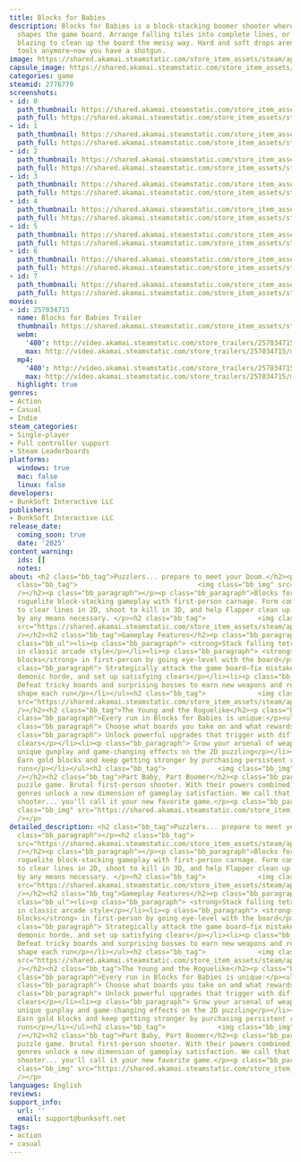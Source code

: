 ```yaml
---
title: Blocks for Babies
description: Blocks for Babies is a block-stacking boomer shooter where every kill
  shapes the game board. Arrange falling tiles into complete lines, or go in guns
  blazing to clean up the board the messy way. Hard and soft drops aren't your only
  tools anymore—now you have a shotgun.
image: https://shared.akamai.steamstatic.com/store_item_assets/steam/apps/2776770/header.jpg?t=1732243357
capsule_image: https://shared.akamai.steamstatic.com/store_item_assets/steam/apps/2776770/capsule_231x87.jpg?t=1732243357
categories: game
steamid: 2776770
screenshots:
- id: 0
  path_thumbnail: https://shared.akamai.steamstatic.com/store_item_assets/steam/apps/2776770/ss_5af0ca63127ea5e7f54f90ecc25090f3360fc9ee.600x338.jpg?t=1732243357
  path_full: https://shared.akamai.steamstatic.com/store_item_assets/steam/apps/2776770/ss_5af0ca63127ea5e7f54f90ecc25090f3360fc9ee.1920x1080.jpg?t=1732243357
- id: 1
  path_thumbnail: https://shared.akamai.steamstatic.com/store_item_assets/steam/apps/2776770/ss_c9eb6a1ba32eec449a75c2640658c1a6ac5fb1b2.600x338.jpg?t=1732243357
  path_full: https://shared.akamai.steamstatic.com/store_item_assets/steam/apps/2776770/ss_c9eb6a1ba32eec449a75c2640658c1a6ac5fb1b2.1920x1080.jpg?t=1732243357
- id: 2
  path_thumbnail: https://shared.akamai.steamstatic.com/store_item_assets/steam/apps/2776770/ss_07a6b2650af5e50f271b74fe4d548959e85c7eed.600x338.jpg?t=1732243357
  path_full: https://shared.akamai.steamstatic.com/store_item_assets/steam/apps/2776770/ss_07a6b2650af5e50f271b74fe4d548959e85c7eed.1920x1080.jpg?t=1732243357
- id: 3
  path_thumbnail: https://shared.akamai.steamstatic.com/store_item_assets/steam/apps/2776770/ss_687426b690abf3e9314598000ebe0bfb5fbc7420.600x338.jpg?t=1732243357
  path_full: https://shared.akamai.steamstatic.com/store_item_assets/steam/apps/2776770/ss_687426b690abf3e9314598000ebe0bfb5fbc7420.1920x1080.jpg?t=1732243357
- id: 4
  path_thumbnail: https://shared.akamai.steamstatic.com/store_item_assets/steam/apps/2776770/ss_a3c335e86887f0f414408d8b4942fc7468f41ad6.600x338.jpg?t=1732243357
  path_full: https://shared.akamai.steamstatic.com/store_item_assets/steam/apps/2776770/ss_a3c335e86887f0f414408d8b4942fc7468f41ad6.1920x1080.jpg?t=1732243357
- id: 5
  path_thumbnail: https://shared.akamai.steamstatic.com/store_item_assets/steam/apps/2776770/ss_ac19697848ea6dafaffd0cba374106d599ba2e93.600x338.jpg?t=1732243357
  path_full: https://shared.akamai.steamstatic.com/store_item_assets/steam/apps/2776770/ss_ac19697848ea6dafaffd0cba374106d599ba2e93.1920x1080.jpg?t=1732243357
- id: 6
  path_thumbnail: https://shared.akamai.steamstatic.com/store_item_assets/steam/apps/2776770/ss_2dc0ab44d2f6cb5a1587a282d86cff977b17cb6e.600x338.jpg?t=1732243357
  path_full: https://shared.akamai.steamstatic.com/store_item_assets/steam/apps/2776770/ss_2dc0ab44d2f6cb5a1587a282d86cff977b17cb6e.1920x1080.jpg?t=1732243357
- id: 7
  path_thumbnail: https://shared.akamai.steamstatic.com/store_item_assets/steam/apps/2776770/ss_3b4639e699c9f2c4ffdbcbf2bcbb28978da8da16.600x338.jpg?t=1732243357
  path_full: https://shared.akamai.steamstatic.com/store_item_assets/steam/apps/2776770/ss_3b4639e699c9f2c4ffdbcbf2bcbb28978da8da16.1920x1080.jpg?t=1732243357
movies:
- id: 257034715
  name: Blocks for Babies Trailer
  thumbnail: https://shared.akamai.steamstatic.com/store_item_assets/steam/apps/257034715/ef503488dba972911560c100432171706d4563c3/movie_600x337.jpg?t=1729234824
  webm:
    '480': http://video.akamai.steamstatic.com/store_trailers/257034715/movie480_vp9.webm?t=1729234824
    max: http://video.akamai.steamstatic.com/store_trailers/257034715/movie_max_vp9.webm?t=1729234824
  mp4:
    '480': http://video.akamai.steamstatic.com/store_trailers/257034715/movie480.mp4?t=1729234824
    max: http://video.akamai.steamstatic.com/store_trailers/257034715/movie_max.mp4?t=1729234824
  highlight: true
genres:
- Action
- Casual
- Indie
steam_categories:
- Single-player
- Full controller support
- Steam Leaderboards
platforms:
  windows: true
  mac: false
  linux: false
developers:
- BunkSoft Interactive LLC
publishers:
- BunkSoft Interactive LLC
release_date:
  coming_soon: true
  date: '2025'
content_warning:
  ids: []
  notes:
about: <h2 class="bb_tag">Puzzlers... prepare to meet your Doom.</h2><p class="bb_paragraph"></p><h2
  class="bb_tag">                              <img class="bb_img" src="https://shared.akamai.steamstatic.com/store_item_assets/steam/apps/2776770/extras/BlocksForBabiesGameplaySample.gif?t=1732243357"
  /></h2><p class="bb_paragraph"></p><p class="bb_paragraph">Blocks for Babies crosses
  roguelite block-stacking gameplay with first-person carnage. Form complete rows
  to clear lines in 2D, shoot to kill in 3D, and help Flapper clean up his blocks
  by any means necessary. </p><h2 class="bb_tag">             <img class="bb_img"
  src="https://shared.akamai.steamstatic.com/store_item_assets/steam/apps/2776770/extras/TargetSelectionSteamSmall.gif?t=1732243357"
  /></h2><h2 class="bb_tag">Gameplay Features</h2><p class="bb_paragraph"></p><ul
  class="bb_ul"><li><p class="bb_paragraph"> <strong>Stack falling tetrominos</strong>
  in classic arcade style</p></li><li><p class="bb_paragraph"> <strong>Shoot and destroy
  blocks</strong> in first-person by going eye-level with the board</p></li><li><p
  class="bb_paragraph"> Strategically attack the game board—fix mistakes, fight the
  demonic horde, and set up satisfying clears</p></li><li><p class="bb_paragraph">
  Defeat tricky boards and surprising bosses to earn new weapons and rewards that
  shape each run</p></li></ul><h2 class="bb_tag">             <img class="bb_img"
  src="https://shared.akamai.steamstatic.com/store_item_assets/steam/apps/2776770/extras/RogueliteSteam.gif?t=1732243357"
  /></h2><h2 class="bb_tag">The Young and the Roguelike</h2><p class="bb_paragraph"></p><p
  class="bb_paragraph">Every run in Blocks for Babies is unique:</p><ul class="bb_ul"><li><p
  class="bb_paragraph"> Choose what boards you take on and what rewards you play for</p></li><li><p
  class="bb_paragraph"> Unlock powerful upgrades that trigger with different line
  clears</p></li><li><p class="bb_paragraph"> Grow your arsenal of weapons, each with
  unique gunplay and game-changing effects on the 2D puzzling</p></li><li><p class="bb_paragraph">
  Earn gold blocks and keep getting stronger by purchasing persistent rewards between
  runs</p></li></ul><h2 class="bb_tag">             <img class="bb_img" src="https://shared.akamai.steamstatic.com/store_item_assets/steam/apps/2776770/extras/BoardSelectionSteam.gif?t=1732243357"
  /></h2><h2 class="bb_tag">Part Baby, Part Boomer</h2><p class="bb_paragraph">Adorable
  puzzle game. Brutal first-person shooter. With their powers combined, these disparate
  genres unlock a new dimension of gameplay satisfaction. We call that a baby boomer
  shooter... you'll call it your new favorite game.</p><p class="bb_paragraph">      <img
  class="bb_img" src="https://shared.akamai.steamstatic.com/store_item_assets/steam/apps/2776770/extras/Flapper_Wishlist-export.gif?t=1732243357"
  /></p>
detailed_description: <h2 class="bb_tag">Puzzlers... prepare to meet your Doom.</h2><p
  class="bb_paragraph"></p><h2 class="bb_tag">                              <img class="bb_img"
  src="https://shared.akamai.steamstatic.com/store_item_assets/steam/apps/2776770/extras/BlocksForBabiesGameplaySample.gif?t=1732243357"
  /></h2><p class="bb_paragraph"></p><p class="bb_paragraph">Blocks for Babies crosses
  roguelite block-stacking gameplay with first-person carnage. Form complete rows
  to clear lines in 2D, shoot to kill in 3D, and help Flapper clean up his blocks
  by any means necessary. </p><h2 class="bb_tag">             <img class="bb_img"
  src="https://shared.akamai.steamstatic.com/store_item_assets/steam/apps/2776770/extras/TargetSelectionSteamSmall.gif?t=1732243357"
  /></h2><h2 class="bb_tag">Gameplay Features</h2><p class="bb_paragraph"></p><ul
  class="bb_ul"><li><p class="bb_paragraph"> <strong>Stack falling tetrominos</strong>
  in classic arcade style</p></li><li><p class="bb_paragraph"> <strong>Shoot and destroy
  blocks</strong> in first-person by going eye-level with the board</p></li><li><p
  class="bb_paragraph"> Strategically attack the game board—fix mistakes, fight the
  demonic horde, and set up satisfying clears</p></li><li><p class="bb_paragraph">
  Defeat tricky boards and surprising bosses to earn new weapons and rewards that
  shape each run</p></li></ul><h2 class="bb_tag">             <img class="bb_img"
  src="https://shared.akamai.steamstatic.com/store_item_assets/steam/apps/2776770/extras/RogueliteSteam.gif?t=1732243357"
  /></h2><h2 class="bb_tag">The Young and the Roguelike</h2><p class="bb_paragraph"></p><p
  class="bb_paragraph">Every run in Blocks for Babies is unique:</p><ul class="bb_ul"><li><p
  class="bb_paragraph"> Choose what boards you take on and what rewards you play for</p></li><li><p
  class="bb_paragraph"> Unlock powerful upgrades that trigger with different line
  clears</p></li><li><p class="bb_paragraph"> Grow your arsenal of weapons, each with
  unique gunplay and game-changing effects on the 2D puzzling</p></li><li><p class="bb_paragraph">
  Earn gold blocks and keep getting stronger by purchasing persistent rewards between
  runs</p></li></ul><h2 class="bb_tag">             <img class="bb_img" src="https://shared.akamai.steamstatic.com/store_item_assets/steam/apps/2776770/extras/BoardSelectionSteam.gif?t=1732243357"
  /></h2><h2 class="bb_tag">Part Baby, Part Boomer</h2><p class="bb_paragraph">Adorable
  puzzle game. Brutal first-person shooter. With their powers combined, these disparate
  genres unlock a new dimension of gameplay satisfaction. We call that a baby boomer
  shooter... you'll call it your new favorite game.</p><p class="bb_paragraph">      <img
  class="bb_img" src="https://shared.akamai.steamstatic.com/store_item_assets/steam/apps/2776770/extras/Flapper_Wishlist-export.gif?t=1732243357"
  /></p>
languages: English
reviews:
support_info:
  url: ''
  email: support@bunksoft.net
tags:
- action
- casual
---
```


